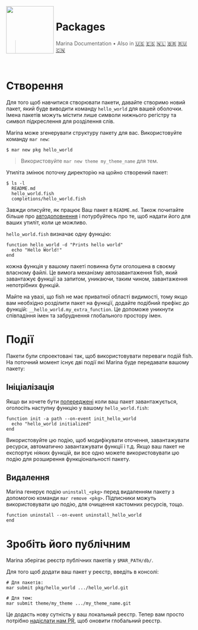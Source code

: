 <img src="https://cdn.rawgit.com/oh-my-fish/oh-my-fish/e4f1c2e0219a17e2c748b824004c8d0b38055c16/docs/logo.svg" align="left" width="128px" height="128px"/>
<img align="left" width="0" height="128px"/>

# Packages

> Marina Documentation&nbsp;&bull;&nbsp;Also in
> <a href="../en-US/Packages.md">🇺🇸</a>
> <a href="../es-ES/Packages.md">🇪🇸</a>
> <a href="../nl-NL/Packages.md">🇳🇱</a>
> <a href="../pt-BR/Packages.md">🇧🇷</a>
> <a href="../ru-RU/Packages.md">🇷🇺</a>
> <a href="../zh-CN/Packages.md">🇨🇳</a>

<br>

# Створення

Для того щоб навчитися створювати пакети, давайте створимо новий пакет, який буде виводити команду `hello_world` для вашей оболочки. Імена пакетів можуть містити лише символи нижнього регістру та символ підкреслення для розділення слів.

Marina може згенерувати структуру пакету для вас. Використовуйте команду `mar new`:

```fish
$ mar new pkg hello_world
```

> Використовуйте `mar new theme my_theme_name` для тем.

Утиліта змінює поточну директорію на щойно створений пакет:

```
$ ls -l
  README.md
  hello_world.fish
  completions/hello_world.fish
```

Завжди описуйте, як працює Ваш пакет в `README.md`. Також почитайте більше про [автодоповнення](http://fishshell.com/docs/current/commands.html#complete) і потурбуйтесь про те, щоб надати його для ваших утиліт, коли це можливо.

`hello_world.fish` визначає одну функцію:

```fish
function hello_world -d "Prints hello world"
  echo "Hello World!"
end
```

кожна функція у вашому пакеті повинна бути оголошена в своєму власному файлі. Це вимога механізму автозавантаження fish, який завантажує функції за запитом, уникаючи, таким чином, завантаження непотрібних функцій.

Майте на увазі, що fish не має приватної області видимості, тому якщо вам необхідно розділити пакет на функції, додайте подібний префікс до функцій:
`__hello_world.my_extra_function`. Це допоможе уникнути співпадіння імен та забруднення глобального простору імен.

# Події

Пакети були спроектовані так, щоб використовувати переваги подій fish. На поточний момент існує дві події які Marina буде передавати вашому пакету:

## Ініціалізація

Якщо ви хочете бути [попереджені](http://fishshell.com/docs/current/commands.html#emit) коли ваш пакет завантажується, оголосіть наступну функцію у вашому `hello_world.fish`:

```fish
function init -a path --on-event init_hello_world
  echo "hello_world initialized"
end
```

Використовуйте цю подію, щоб модифікувати оточення, завантажувати ресурси, автоматично завантажувати функції і т.д. Якщо ваш пакет не експортує ніяких функцій, ви все одно можете використовувати цю подію для розширення функціональності пакету.

## Видалення

Marina генерує подію `uninstall_<pkg>` перед видаленням пакету з допомогою команди `mar remove <pkg>`. Підписники можуть використовувати цю подію, для очищення кастомних ресурсів, тощо.

```fish
function uninstall --on-event uninstall_hello_world
end
```


# Зробіть його публічним

Marina зберігає реєстр публічних пакетів у `$MAR_PATH/db/`.

Для того щоб додати ваш пакет у реєстр, введіть в консолі:

```fish
# Для пакетів:
mar submit pkg/hello_world .../hello_world.git

# Для тем:
mar submit theme/my_theme .../my_theme_name.git
```

Це додасть нову сутність у ваш локальный реєстр. Тепер вам просто потрібно [надіслати нам PR][mar-pulls-link], щоб оновити глобальний реєстр.


[mar-pulls-link]: https://github.com/oh-my-fish/oh-my-fish/pulls
